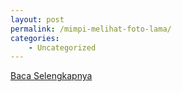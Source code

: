 ```yaml
---
layout: post
permalink: /mimpi-melihat-foto-lama/
categories:
    - Uncategorized
---
```


[Baca Selengkapnya](/07)